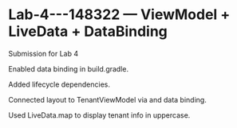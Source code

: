 # Lab-4---148322  — ViewModel + LiveData + DataBinding
Submission for Lab 4

Enabled data binding in build.gradle.

Added lifecycle dependencies.

Connected layout to TenantViewModel via <layout> and data binding.

Used LiveData.map to display tenant info in uppercase.

